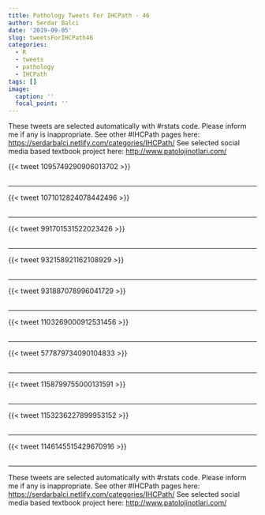 ```yaml
---
title: Pathology Tweets For IHCPath - 46
author: Serdar Balci
date: '2019-09-05'
slug: tweetsForIHCPath46
categories:
  - R
  - tweets
  - pathology
  - IHCPath
tags: []
image:
  caption: ''
  focal_point: ''
---
```



These tweets are selected automatically with #rstats code. Please inform me if any is inappropriate.
See other #IHCPath pages here: https://serdarbalci.netlify.com/categories/IHCPath/ 
See selected social media based textbook project here: http://www.patolojinotlari.com/

{{< tweet 1095749290906013702 >}}
<br>
<br>
<hr>
{{< tweet 1071012824078442496 >}}
<br>
<br>
<hr>
{{< tweet 991701531522023426 >}}
<br>
<br>
<hr>
{{< tweet 932158921162108929 >}}
<br>
<br>
<hr>
{{< tweet 931887078996041729 >}}
<br>
<br>
<hr>
{{< tweet 1103269000912531456 >}}
<br>
<br>
<hr>
{{< tweet 577879734090104833 >}}
<br>
<br>
<hr>
{{< tweet 1158799755000131591 >}}
<br>
<br>
<hr>
{{< tweet 1153236227899953152 >}}
<br>
<br>
<hr>
{{< tweet 1146145515429670916 >}}
<br>
<br>
<hr>


These tweets are selected automatically with #rstats code. Please inform me if any is inappropriate.
See other #IHCPath pages here: https://serdarbalci.netlify.com/categories/IHCPath/ 
See selected social media based textbook project here: http://www.patolojinotlari.com/
